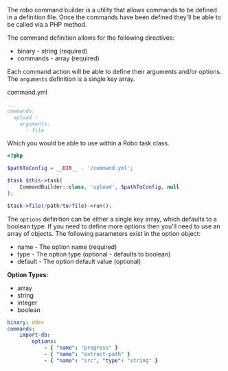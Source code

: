 The robo command builder is a utility that allows commands to be defined in a definition file. Once the commands have been defined they'll be able to be called via a PHP method.

The command definition allows for the following directives:
 
  * binary - string (required)
  * commands - array (required)
  
Each command action will be able to define their arguments and/or options. The `arguments` definition is a single key array. 

command.yml

```yaml
...
commands:
  upload :
    arguments:
      - file
```
Which you would be able to use within a Robo task class.
```php
<?php

$pathToConfig = __DIR__ . '/command.yml';

$task $this->task(
    CommandBuilder::class, 'upload', $pathToConfig, null
);

$task->file(/path/to/file)->run();
````

The `options` definition can be either a single key array, which defaults to a boolean type. If you need to define more options then you'll need to use an array of objects. The following parameters exist in the option object:

* name - The option name (required)
* type - The option type (optional - defaults to boolean)
* default - The option default value (optional)

**Option Types:**
   * array 
   * string
   * integer
   * boolean

```yaml
binary: ddev
commands:
    import-db:
        options:
            - { "name": "progress" }
            - { "name": "extract-path" }
            - { "name": "src", "type": "string" }
```
